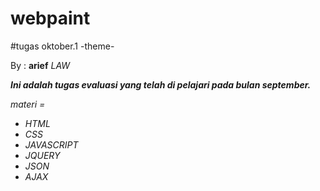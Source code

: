 # webpaint
#tugas oktober.1 -theme-

By  : <b>arief</b> <i>LAW

<b>Ini adalah tugas evaluasi yang telah di pelajari pada bulan september.</b>

 materi =
- HTML
- CSS
- JAVASCRIPT
- JQUERY
- JSON
- AJAX
